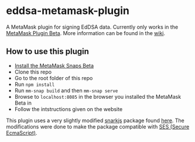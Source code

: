# eddsa-metamask-plugin

A MetaMask plugin for signing EdDSA data. Currently only works in the [MetaMask Plugin Beta](https://github.com/MetaMask/metamask-snaps-beta). More information can be found in the [wiki](https://github.com/MetaMask/metamask-snaps-beta/wiki).

## How to use this plugin

- [Install the MetaMask Snaps Beta](https://github.com/MetaMask/metamask-snaps-beta/wiki/Getting-Started)
- Clone this repo
- Go to the root folder of this repo
- Run `npm install`
- Run `mm-snap build` and then `mm-snap serve`
- Browse to `localhost:8085` in the browser you installed the MetaMask Beta in
- Follow the intstructions given on the website

This plugin uses a very slightly modified [snarkjs](https://github.com/iden3/snarkjs) package found [here](https://github.com/Brechtpd/snarkjs). The modifications were done to make the package compatible with [SES (Secure EcmaScript)](https://github.com/Agoric/SES).